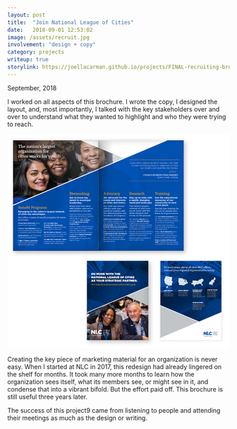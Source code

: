 ```yaml
---
layout: post
title:  "Join National League of Cities"
date:   2018-09-01 12:53:02
image: /assets/recruit.jpg
involvement: "design + copy"
category: projects
writeup: true
storylink: https://joellacarman.github.io/projects/FINAL-recruiting-brochure.pdf
---
```



<p class="date" markdown="1">
September, 2018
</p>



I worked on all aspects of this brochure. I wrote the copy, I designed the layout, and, most importantly, I talked with the key stakeholders over and over to understand what they wanted to highlight and who they were trying to reach.


[![Do more with the National League of Cities](/assets/nlc-recruiting.png)](/projects/FINAL-recruiting-brochure.pdf)


Creating the key piece of marketing material for an organization is never easy. When I started at NLC in 2017, this redesign had already lingered on the shelf for months. It took many more months to learn how the organization sees itself, what its members see, or might see in it, and condense that into a vibrant bifold. But the effort paid off. This brochure is still useful three years later.


The success of this project9 came from listening to people and attending their meetings as much as the design or writing.
